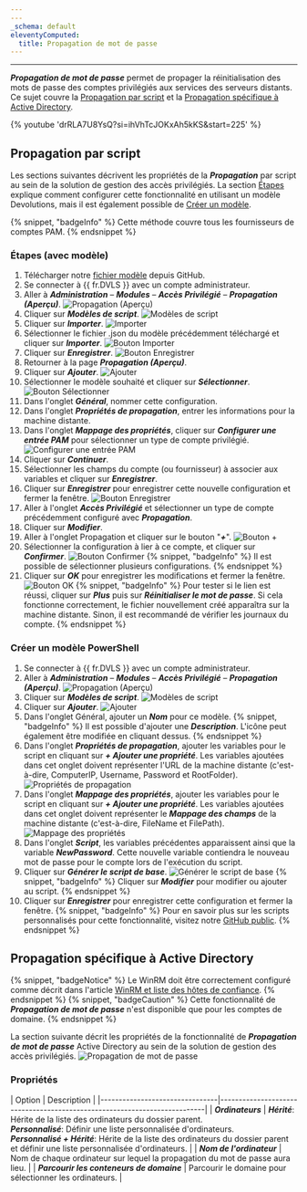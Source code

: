 ```yaml
---
---
_schema: default
eleventyComputed:
  title: Propagation de mot de passe
---
```

---

***Propagation de mot de passe*** permet de propager la réinitialisation des mots de passe des comptes privilégiés aux services des serveurs distants. Ce sujet couvre la [Propagation par script](#propagation-par-script) et la [Propagation spécifique à Active Directory](#active-directory-specific-propagation).

{% youtube 'drRLA7U8YsQ?si=ihVhTcJOKxAh5kKS&amp;start=225' %}

## Propagation par script

Les sections suivantes décrivent les propriétés de la ***Propagation*** par script au sein de la solution de gestion des accès privilégiés. La section [Étapes](#steps-with-template) explique comment configurer cette fonctionnalité en utilisant un modèle Devolutions, mais il est également possible de [Créer un modèle](#create-a-powershell-template).

{% snippet, "badgeInfo" %}
Cette méthode couvre tous les fournisseurs de comptes PAM.
{% endsnippet %}

### Étapes (avec modèle)

1. Télécharger notre [fichier modèle](https://github.com/Devolutions/PAM-Providers/tree/master/Propagation-Scripts) depuis GitHub.
2. Se connecter à {{ fr.DVLS }} avec un compte administrateur.
3. Aller à ***Administration*** – ***Modules*** – ***Accès Privilégié*** – ***Propagation (Aperçu)***. ![Propagation (Aperçu)](https://cdnweb.devolutions.net/docs/docs_en_kb_KB0096.png)
4. Cliquer sur ***Modèles de script***. ![Modèles de script](https://cdnweb.devolutions.net/docs/docs_en_kb_KB0097.png)
5. Cliquer sur ***Importer***. ![Importer](https://cdnweb.devolutions.net/docs/docs_en_kb_KB0098.png)
6. Sélectionner le fichier .json du modèle précédemment téléchargé et cliquer sur ***Importer***. ![Bouton Importer](https://cdnweb.devolutions.net/docs/docs_en_kb_KB0099.png)
7. Cliquer sur ***Enregistrer***. ![Bouton Enregistrer](https://cdnweb.devolutions.net/docs/docs_en_kb_KB0100.png)
8. Retourner à la page ***Propagation (Aperçu)***.
9. Cliquer sur ***Ajouter***. ![Ajouter](https://cdnweb.devolutions.net/docs/docs_en_kb_KB0101.png)
10. Sélectionner le modèle souhaité et cliquer sur ***Sélectionner***. ![Bouton Sélectionner](https://cdnweb.devolutions.net/docs/docs_en_kb_KB0102.png)
11. Dans l'onglet ***Général***, nommer cette configuration.
12. Dans l'onglet ***Propriétés de propagation***, entrer les informations pour la machine distante.
13. Dans l'onglet ***Mappage des propriétés***, cliquer sur ***Configurer une entrée PAM*** pour sélectionner un type de compte privilégié. ![Configurer une entrée PAM](https://cdnweb.devolutions.net/docs/docs_en_kb_KB0103.png)
14. Cliquer sur ***Continuer***.
15. Sélectionner les champs du compte (ou fournisseur) à associer aux variables et cliquer sur ***Enregistrer***.
16. Cliquer sur ***Enregistrer*** pour enregistrer cette nouvelle configuration et fermer la fenêtre. ![Bouton Enregistrer](https://cdnweb.devolutions.net/docs/docs_en_kb_KB0104.png)
17. Aller à l'onglet ***Accès Privilégié*** et sélectionner un type de compte précédemment configuré avec ***Propagation***.
18. Cliquer sur ***Modifier***.
19. Aller à l'onglet Propagation et cliquer sur le bouton "***\+***". ![Bouton +](https://cdnweb.devolutions.net/docs/docs_en_kb_KB0105.png)
20. Sélectionner la configuration à lier à ce compte, et cliquer sur ***Confirmer***. ![Bouton Confirmer](https://cdnweb.devolutions.net/docs/docs_en_kb_KB0106.png) {% snippet, "badgeInfo" %}
       Il est possible de sélectionner plusieurs configurations.
       {% endsnippet %}
21. Cliquer sur ***OK*** pour enregistrer les modifications et fermer la fenêtre. ![Bouton OK](https://cdnweb.devolutions.net/docs/docs_en_kb_KB0107.png) {% snippet, "badgeInfo" %}
       Pour tester si le lien est réussi, cliquer sur ***Plus*** puis sur ***Réinitialiser le mot de passe***. Si cela fonctionne correctement, le fichier nouvellement créé apparaîtra sur la machine distante. Sinon, il est recommandé de vérifier les journaux du compte.
       {% endsnippet %}

### Créer un modèle PowerShell

1. Se connecter à {{ fr.DVLS }} avec un compte administrateur.
2. Aller à ***Administration*** – ***Modules*** – ***Accès Privilégié*** – ***Propagation (Aperçu)***. ![Propagation (Aperçu)](https://cdnweb.devolutions.net/docs/docs_en_kb_KB0096.png)
3. Cliquer sur ***Modèles de script***. ![Modèles de script](https://cdnweb.devolutions.net/docs/docs_en_kb_KB0097.png)
4. Cliquer sur ***Ajouter***. ![Ajouter](https://cdnweb.devolutions.net/docs/docs_en_kb_KB0112.png)
5. Dans l'onglet Général, ajouter un ***Nom*** pour ce modèle. {% snippet, "badgeInfo" %}
      Il est possible d'ajouter une ***Description***. L'icône peut également être modifiée en cliquant dessus.
      {% endsnippet %}
6. Dans l'onglet ***Propriétés de propagation***, ajouter les variables pour le script en cliquant sur ***\+ Ajouter une propriété***. Les variables ajoutées dans cet onglet doivent représenter l'URL de la machine distante (c'est-à-dire, ComputerIP, Username, Password et RootFolder). ![Propriétés de propagation](https://cdnweb.devolutions.net/docs/docs_en_kb_KB0113.png)
7. Dans l'onglet ***Mappage des propriétés***, ajouter les variables pour le script en cliquant sur ***\+ Ajouter une propriété***. Les variables ajoutées dans cet onglet doivent représenter le ***Mappage des champs*** de la machine distante (c'est-à-dire, FileName et FilePath). ![Mappage des propriétés](https://cdnweb.devolutions.net/docs/docs_en_kb_KB0114.png)
8. Dans l'onglet ***Script***, les variables précédentes apparaissent ainsi que la variable ***NewPassword***. Cette nouvelle variable contiendra le nouveau mot de passe pour le compte lors de l'exécution du script.
9. Cliquer sur ***Générer le script de base***. ![Générer le script de base](https://cdnweb.devolutions.net/docs/docs_en_kb_KB0115.png) {% snippet, "badgeInfo" %}
      Cliquer sur ***Modifier*** pour modifier ou ajouter au script.
      {% endsnippet %}
10. Cliquer sur ***Enregistrer*** pour enregistrer cette configuration et fermer la fenêtre. {% snippet, "badgeInfo" %}
       Pour en savoir plus sur les scripts personnalisés pour cette fonctionnalité, visitez notre [GitHub public](https://github.com/Devolutions/PAM-Providers/blob/master/Propagation-Scripts/Create-A-Template.md).
       {% endsnippet %}

## Propagation spécifique à Active Directory

{% snippet, "badgeNotice" %}
Le WinRM doit être correctement configuré comme décrit dans l'article [WinRM et liste des hôtes de confiance](/server/kb/how-to-articles/winrm-trustedhostslist/).
{% endsnippet %} {% snippet, "badgeCaution" %}
Cette fonctionnalité de ***Propagation de mot de passe*** n'est disponible que pour les comptes de domaine.
{% endsnippet %}

La section suivante décrit les propriétés de la fonctionnalité de ***Propagation de mot de passe*** Active Directory au sein de la solution de gestion des accès privilégiés. ![Propagation de mot de passe](https://cdnweb.devolutions.net/docs/docs_en_server_ServerOp8174.png)

### Propriétés

\| Option                         \| Description                                                              \| \|--------------------------------\|--------------------------------------------------------------------------\| \| ***Ordinateurs***                \| ***Hérité***: Hérite de la liste des ordinateurs du dossier parent.<br>***Personnalisé***: Définir une liste personnalisée d'ordinateurs.<br>***Personnalisé + Hérité***: Hérite de la liste des ordinateurs du dossier parent et définir une liste personnalisée d'ordinateurs. \| \| ***Nom de l'ordinateur***            \| Nom de chaque ordinateur sur lequel la propagation du mot de passe aura lieu. \| \| ***Parcourir les conteneurs de domaine*** \| Parcourir le domaine pour sélectionner les ordinateurs.                               \|
